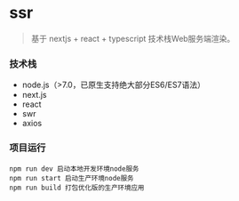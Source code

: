 # ssr
> 基于 nextjs + react + typescript 技术栈Web服务端渲染。

### 技术栈

- node.js（>7.0，已原生支持绝大部分ES6/ES7语法）
- next.js 
- react
- swr
- axios


### 项目运行

```
npm run dev 启动本地开发环境node服务
npm run start 启动生产环境node服务
npm run build 打包优化版的生产环境应用

```

